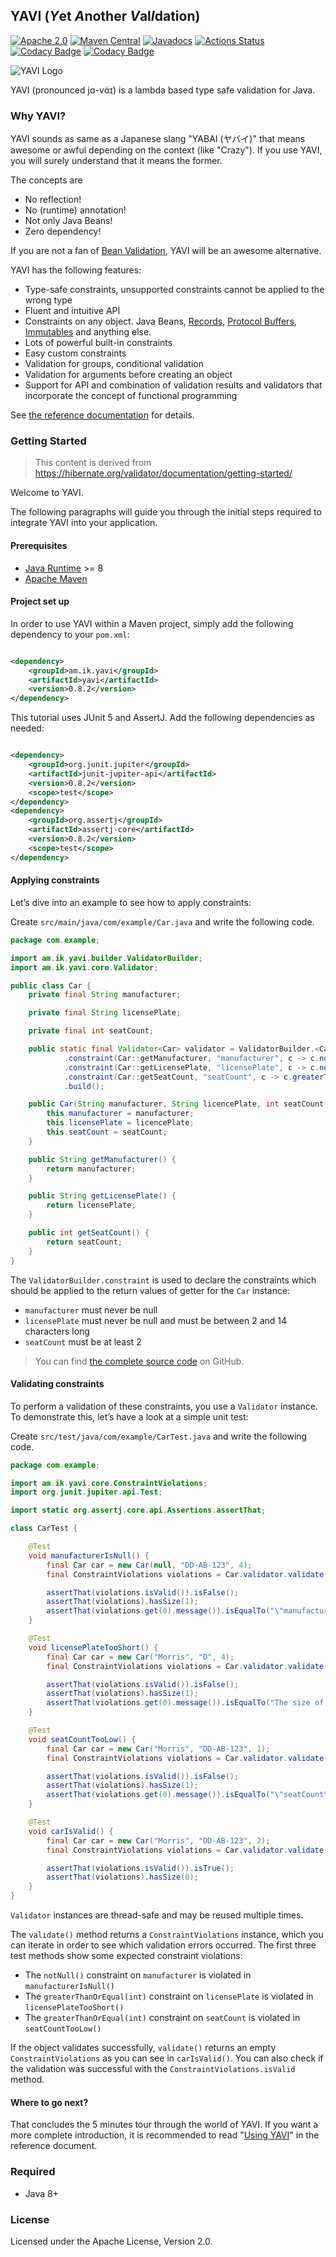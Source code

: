 ## YAVI (*Y*et *A*nother *V*al*I*dation)

[![Apache 2.0](https://img.shields.io/github/license/making/yavi.svg)](https://www.apache.org/licenses/LICENSE-2.0) [![Maven Central](https://maven-badges.herokuapp.com/maven-central/am.ik.yavi/yavi/badge.svg)](https://maven-badges.herokuapp.com/maven-central/am.ik.yavi/yavi) [![Javadocs](https://www.javadoc.io/badge/am.ik.yavi/yavi.svg)](https://www.javadoc.io/doc/am.ik.yavi/yavi) [![Actions Status](https://github.com/making/yavi/workflows/CI/badge.svg)](https://github.com/making/yavi/actions) [![Codacy Badge](https://api.codacy.com/project/badge/Grade/4232a408001840e994e707ff6a7d4e04)](https://app.codacy.com/manual/making/yavi?utm_source=github.com&utm_medium=referral&utm_content=making/yavi&utm_campaign=Badge_Grade_Dashboard) [![Codacy Badge](https://api.codacy.com/project/badge/Coverage/8ae26f1168ad479ebea8f1f6e6329ac5)](https://www.codacy.com/manual/making/yavi?utm_source=github.com&utm_medium=referral&utm_content=making/yavi&utm_campaign=Badge_Coverage)


![YAVI Logo](https://user-images.githubusercontent.com/106908/120071055-66770380-c0c8-11eb-83f1-d7eff04bad54.png)

YAVI (pronounced jɑ-vάɪ) 
is a lambda based type safe validation for Java. 

### Why YAVI?

YAVI sounds as same as a Japanese slang "YABAI (ヤバイ)" that means awesome or awful depending on the context (like "Crazy").
If you use YAVI, you will surely understand that it means the former.

The concepts are

* No reflection!
* No (runtime) annotation!
* Not only Java Beans!
* Zero dependency!

If you are not a fan of [Bean Validation](https://beanvalidation.org/), YAVI will be an awesome alternative.

YAVI has the following features:

* Type-safe constraints, unsupported constraints cannot be applied to the wrong type
* Fluent and intuitive API
* Constraints on any object. Java Beans, [Records](https://openjdk.java.net/jeps/395), [Protocol Buffers](https://developers.google.com/protocol-buffers), [Immutables](https://immutables.github.io/) and anything else.
* Lots of powerful built-in constraints
* Easy custom constraints
* Validation for groups, conditional validation
* Validation for arguments before creating an object
* Support for API and combination of validation results and validators that incorporate the concept of functional programming

See [the reference documentation](https://yavi.ik.am) for details.

### Getting Started

> This content is derived from https://hibernate.org/validator/documentation/getting-started/

Welcome to YAVI.

The following paragraphs will guide you through the initial steps required to integrate
YAVI into your application.

#### Prerequisites

* [Java Runtime](http://www.oracle.com/technetwork/java/index.html) >= 8
* [Apache Maven](http://maven.apache.org/)

#### Project set up

In order to use YAVI within a Maven project, simply add the following dependency to
your `pom.xml`:

```xml

<dependency>
    <groupId>am.ik.yavi</groupId>
    <artifactId>yavi</artifactId>
    <version>0.8.2</version>
</dependency>
```

This tutorial uses JUnit 5 and AssertJ. Add the following dependencies as needed:

```xml

<dependency>
    <groupId>org.junit.jupiter</groupId>
    <artifactId>junit-jupiter-api</artifactId>
    <version>0.8.2</version>
    <scope>test</scope>
</dependency>
<dependency>
    <groupId>org.assertj</groupId>
    <artifactId>assertj-core</artifactId>
    <version>0.8.2</version>
    <scope>test</scope>
</dependency>
```

#### Applying constraints

Let’s dive into an example to see how to apply constraints:

Create `src/main/java/com/example/Car.java` and write the following code.

```java
package com.example;

import am.ik.yavi.builder.ValidatorBuilder;
import am.ik.yavi.core.Validator;

public class Car {
    private final String manufacturer;

    private final String licensePlate;

    private final int seatCount;

    public static final Validator<Car> validator = ValidatorBuilder.<Car>of()
            .constraint(Car::getManufacturer, "manufacturer", c -> c.notNull())
            .constraint(Car::getLicensePlate, "licensePlate", c -> c.notNull().greaterThanOrEqual(2).lessThanOrEqual(14))
            .constraint(Car::getSeatCount, "seatCount", c -> c.greaterThanOrEqual(2))
            .build();

    public Car(String manufacturer, String licencePlate, int seatCount) {
        this.manufacturer = manufacturer;
        this.licensePlate = licencePlate;
        this.seatCount = seatCount;
    }

    public String getManufacturer() {
        return manufacturer;
    }

    public String getLicensePlate() {
        return licensePlate;
    }

    public int getSeatCount() {
        return seatCount;
    }
}
```

The `ValidatorBuilder.constraint` is used to declare the constraints which should be
applied to the return values of getter for the `Car` instance:

* `manufacturer` must never be null
* `licensePlate` must never be null and must be between 2 and 14 characters long
* `seatCount` must be at least 2

> You can find [the complete source code](https://github.com/making/gs-yavi) on GitHub.

#### Validating constraints

To perform a validation of these constraints, you use a `Validator` instance. To
demonstrate this, let’s have a look at a simple unit test:

Create `src/test/java/com/example/CarTest.java` and write the following code.

```java
package com.example;

import am.ik.yavi.core.ConstraintViolations;
import org.junit.jupiter.api.Test;

import static org.assertj.core.api.Assertions.assertThat;

class CarTest {

    @Test
    void manufacturerIsNull() {
        final Car car = new Car(null, "DD-AB-123", 4);
        final ConstraintViolations violations = Car.validator.validate(car);

        assertThat(violations.isValid()).isFalse();
        assertThat(violations).hasSize(1);
        assertThat(violations.get(0).message()).isEqualTo("\"manufacturer\" must not be null");
    }

    @Test
    void licensePlateTooShort() {
        final Car car = new Car("Morris", "D", 4);
        final ConstraintViolations violations = Car.validator.validate(car);

        assertThat(violations.isValid()).isFalse();
        assertThat(violations).hasSize(1);
        assertThat(violations.get(0).message()).isEqualTo("The size of \"licensePlate\" must be greater than or equal to 2. The given size is 1");
    }

    @Test
    void seatCountTooLow() {
        final Car car = new Car("Morris", "DD-AB-123", 1);
        final ConstraintViolations violations = Car.validator.validate(car);

        assertThat(violations.isValid()).isFalse();
        assertThat(violations).hasSize(1);
        assertThat(violations.get(0).message()).isEqualTo("\"seatCount\" must be greater than or equal to 2");
    }

    @Test
    void carIsValid() {
        final Car car = new Car("Morris", "DD-AB-123", 2);
        final ConstraintViolations violations = Car.validator.validate(car);

        assertThat(violations.isValid()).isTrue();
        assertThat(violations).hasSize(0);
    }
}
```

`Validator` instances are thread-safe and may be reused multiple times.

The `validate()` method returns a `ConstraintViolations` instance, which you can iterate
in order to see which validation errors occurred. The first three test methods show some
expected constraint violations:

* The `notNull()` constraint on `manufacturer` is violated in `manufacturerIsNull()`
* The `greaterThanOrEqual(int)` constraint on `licensePlate` is violated
  in `licensePlateTooShort()`
* The `greaterThanOrEqual(int)` constraint on `seatCount` is violated
  in `seatCountTooLow()`

If the object validates successfully, `validate()` returns an empty `ConstraintViolations`
as you can see in
`carIsValid()`. You can also check if the validation was successful with
the `ConstraintViolations.isValid` method.

#### Where to go next?

That concludes the 5 minutes tour through the world of YAVI. If you want a more complete
introduction, it is recommended to read "[Using YAVI](https://yavi.ik.am/#using-yavi)" in the reference document.

### Required

* Java 8+

### License

Licensed under the Apache License, Version 2.0.
